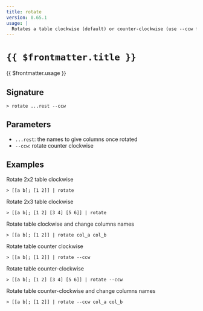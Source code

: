```yaml
---
title: rotate
version: 0.65.1
usage: |
  Rotates a table clockwise (default) or counter-clockwise (use --ccw flag).
---
```


# <code>{{ $frontmatter.title }}</code>

<div style='white-space: pre-wrap;'>{{ $frontmatter.usage }}</div>

## Signature

```> rotate ...rest --ccw```

## Parameters

 -  `...rest`: the names to give columns once rotated
 -  `--ccw`: rotate counter clockwise

## Examples

Rotate 2x2 table clockwise
```shell
> [[a b]; [1 2]] | rotate
```

Rotate 2x3 table clockwise
```shell
> [[a b]; [1 2] [3 4] [5 6]] | rotate
```

Rotate table clockwise and change columns names
```shell
> [[a b]; [1 2]] | rotate col_a col_b
```

Rotate table counter clockwise
```shell
> [[a b]; [1 2]] | rotate --ccw
```

Rotate table counter-clockwise
```shell
> [[a b]; [1 2] [3 4] [5 6]] | rotate --ccw
```

Rotate table counter-clockwise and change columns names
```shell
> [[a b]; [1 2]] | rotate --ccw col_a col_b
```
